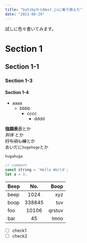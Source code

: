 ```yaml
---
title: "GatsbyからNext.jsに乗り換えた"
date: "2021-08-29"
---
```


試しに色々書いてみます。

# Section 1
## Section 1-1
### Section 1-3
#### Section 1-4

- aaaa
  - bbbb
    - cccc
      - dddd

**強調表示**とか     
*斜体* とか    
~~打ち消し線~~とか    
あいだに`hogehoge`とか 
      
```markdown
hugahuga
```

```js
// comment
const string = 'Hello World';
let a = 3;
```

| Beep |   No.  |   Boop |
| :--- | :----: | -----: |
| beep |  1024  |    xyz |
| boop | 338845 |    tuv |
| foo  |  10106 | qrstuv |
| bar  |   45   |   lmno |


- [ ] check1
- [ ] check2